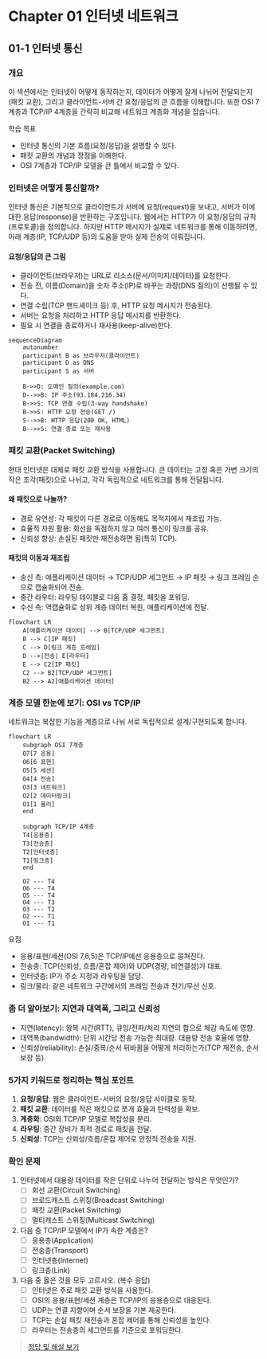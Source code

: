 # Chapter 01 인터넷 네트워크

## 01-1 인터넷 통신

### 개요
이 섹션에서는 인터넷이 어떻게 동작하는지, 데이터가 어떻게 잘게 나뉘어 전달되는지(패킷 교환), 그리고 클라이언트-서버 간 요청/응답의 큰 흐름을 이해합니다. 또한 OSI 7계층과 TCP/IP 4계층을 간략히 비교해 네트워크 계층화 개념을 잡습니다.

학습 목표
- 인터넷 통신의 기본 흐름(요청/응답)을 설명할 수 있다.
- 패킷 교환의 개념과 장점을 이해한다.
- OSI 7계층과 TCP/IP 모델을 큰 틀에서 비교할 수 있다.

### 인터넷은 어떻게 통신할까?
인터넷 통신은 기본적으로 클라이언트가 서버에 요청(request)을 보내고, 서버가 이에 대한 응답(response)을 반환하는 구조입니다. 웹에서는 HTTP가 이 요청/응답의 규칙(프로토콜)을 정의합니다. 하지만 HTTP 메시지가 실제로 네트워크를 통해 이동하려면, 아래 계층(IP, TCP/UDP 등)의 도움을 받아 실제 전송이 이뤄집니다.

#### 요청/응답의 큰 그림
- 클라이언트(브라우저)는 URL로 리소스(문서/이미지/데이터)를 요청한다.
- 전송 전, 이름(Domain)을 숫자 주소(IP)로 바꾸는 과정(DNS 질의)이 선행될 수 있다.
- 연결 수립(TCP 핸드셰이크 등) 후, HTTP 요청 메시지가 전송된다.
- 서버는 요청을 처리하고 HTTP 응답 메시지를 반환한다.
- 필요 시 연결을 종료하거나 재사용(keep-alive)한다.

```mermaid
sequenceDiagram
    autonumber
    participant B as 브라우저(클라이언트)
    participant D as DNS
    participant S as 서버

    B->>D: 도메인 질의(example.com)
    D-->>B: IP 주소(93.184.216.34)
    B->>S: TCP 연결 수립(3-way handshake)
    B->>S: HTTP 요청 전송(GET /)
    S-->>B: HTTP 응답(200 OK, HTML)
    B-->>S: 연결 종료 또는 재사용
```

### 패킷 교환(Packet Switching)
현대 인터넷은 대체로 패킷 교환 방식을 사용합니다. 큰 데이터는 고정 혹은 가변 크기의 작은 조각(패킷)으로 나뉘고, 각각 독립적으로 네트워크를 통해 전달됩니다.

#### 왜 패킷으로 나눌까?
- 경로 유연성: 각 패킷이 다른 경로로 이동해도 목적지에서 재조립 가능.
- 효율적 자원 활용: 회선을 독점하지 않고 여러 통신이 링크를 공유.
- 신뢰성 향상: 손실된 패킷만 재전송하면 됨(특히 TCP).

#### 패킷의 이동과 재조립
- 송신 측: 애플리케이션 데이터 → TCP/UDP 세그먼트 → IP 패킷 → 링크 프레임 순으로 캡슐화되어 전송.
- 중간 라우터: 라우팅 테이블로 다음 홉 결정, 패킷을 포워딩.
- 수신 측: 역캡슐화로 상위 계층 데이터 복원, 애플리케이션에 전달.

```mermaid
flowchart LR
    A[애플리케이션 데이터] --> B[TCP/UDP 세그먼트]
    B --> C[IP 패킷]
    C --> D[링크 계층 프레임]
    D -->|전송| E[라우터]
    E --> C2[IP 패킷]
    C2 --> B2[TCP/UDP 세그먼트]
    B2 --> A2[애플리케이션 데이터]
```

### 계층 모델 한눈에 보기: OSI vs TCP/IP
네트워크는 복잡한 기능을 계층으로 나눠 서로 독립적으로 설계/구현되도록 합니다.

```mermaid
flowchart LR
    subgraph OSI 7계층
    O7[7 응용]
    O6[6 표현]
    O5[5 세션]
    O4[4 전송]
    O3[3 네트워크]
    O2[2 데이터링크]
    O1[1 물리]
    end

    subgraph TCP/IP 4계층
    T4[응용층]
    T3[전송층]
    T2[인터넷층]
    T1[링크층]
    end

    O7 --- T4
    O6 --- T4
    O5 --- T4
    O4 --- T3
    O3 --- T2
    O2 --- T1
    O1 --- T1
```

요점
- 응용/표현/세션(OSI 7,6,5)은 TCP/IP에선 응용층으로 뭉쳐진다.
- 전송층: TCP(신뢰성, 흐름/혼잡 제어)와 UDP(경량, 비연결성)가 대표.
- 인터넷층: IP가 주소 지정과 라우팅을 담당.
- 링크/물리: 같은 네트워크 구간에서의 프레임 전송과 전기/무선 신호.

### 좀 더 알아보기: 지연과 대역폭, 그리고 신뢰성
- 지연(latency): 왕복 시간(RTT), 큐잉/전파/처리 지연의 합으로 체감 속도에 영향.
- 대역폭(bandwidth): 단위 시간당 전송 가능한 최대량. 대용량 전송 효율에 영향.
- 신뢰성(reliability): 손실/중복/순서 뒤바뀜을 어떻게 처리하는가(TCP 재전송, 순서 보장 등).

### 5가지 키워드로 정리하는 핵심 포인트
1. **요청/응답**: 웹은 클라이언트-서버의 요청/응답 사이클로 동작.
2. **패킷 교환**: 데이터를 작은 패킷으로 쪼개 효율과 탄력성을 확보.
3. **계층화**: OSI와 TCP/IP 모델로 복잡성을 분리.
4. **라우팅**: 중간 장비가 최적 경로로 패킷을 전달.
5. **신뢰성**: TCP는 신뢰성/흐름/혼잡 제어로 안정적 전송을 지원.

### 확인 문제
1. 인터넷에서 대용량 데이터를 작은 단위로 나누어 전달하는 방식은 무엇인가?
    - [ ] 회선 교환(Circuit Switching)
    - [ ] 브로드캐스트 스위칭(Broadcast Switching)
    - [ ] 패킷 교환(Packet Switching)
    - [ ] 멀티캐스트 스위칭(Multicast Switching)

2. 다음 중 TCP/IP 모델에서 IP가 속한 계층은?
    - [ ] 응용층(Application)
    - [ ] 전송층(Transport)
    - [ ] 인터넷층(Internet)
    - [ ] 링크층(Link)

3. 다음 중 옳은 것을 모두 고르시오. (복수 응답)
    - [ ] 인터넷은 주로 패킷 교환 방식을 사용한다.
    - [ ] OSI의 응용/표현/세션 계층은 TCP/IP의 응용층으로 대응된다.
    - [ ] UDP는 연결 지향이며 순서 보장을 기본 제공한다.
    - [ ] TCP는 손실 패킷 재전송과 혼잡 제어를 통해 신뢰성을 높인다.
    - [ ] 라우터는 전송층의 세그먼트를 기준으로 포워딩한다.

> [정답 및 해설 보기](../answers_and_explanations.md#ans-01-1-인터넷-통신)

